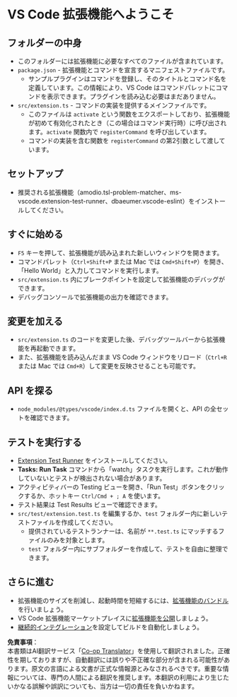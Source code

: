 <!--
CO_OP_TRANSLATOR_METADATA:
{
  "original_hash": "62b2632720dd39ef391d6b60b9b4bfb8",
  "translation_date": "2025-07-16T16:59:27+00:00",
  "source_file": "code/07.Lab/01/Apple/phi3ext/vsc-extension-quickstart.md",
  "language_code": "ja"
}
-->
# VS Code 拡張機能へようこそ

## フォルダーの中身

* このフォルダーには拡張機能に必要なすべてのファイルが含まれています。
* `package.json` - 拡張機能とコマンドを宣言するマニフェストファイルです。
  * サンプルプラグインはコマンドを登録し、そのタイトルとコマンド名を定義しています。この情報により、VS Code はコマンドパレットにコマンドを表示できます。プラグインを読み込む必要はまだありません。
* `src/extension.ts` - コマンドの実装を提供するメインファイルです。
  * このファイルは `activate` という関数をエクスポートしており、拡張機能が初めて有効化されたとき（この場合はコマンド実行時）に呼び出されます。`activate` 関数内で `registerCommand` を呼び出しています。
  * コマンドの実装を含む関数を `registerCommand` の第2引数として渡しています。

## セットアップ

* 推奨される拡張機能（amodio.tsl-problem-matcher、ms-vscode.extension-test-runner、dbaeumer.vscode-eslint）をインストールしてください。

## すぐに始める

* `F5` キーを押して、拡張機能が読み込まれた新しいウィンドウを開きます。
* コマンドパレット（`Ctrl+Shift+P` または Mac では `Cmd+Shift+P`）を開き、「Hello World」と入力してコマンドを実行します。
* `src/extension.ts` 内にブレークポイントを設定して拡張機能のデバッグができます。
* デバッグコンソールで拡張機能の出力を確認できます。

## 変更を加える

* `src/extension.ts` のコードを変更した後、デバッグツールバーから拡張機能を再起動できます。
* また、拡張機能を読み込んだまま VS Code ウィンドウをリロード（`Ctrl+R` または Mac では `Cmd+R`）して変更を反映させることも可能です。

## API を探る

* `node_modules/@types/vscode/index.d.ts` ファイルを開くと、API の全セットを確認できます。

## テストを実行する

* [Extension Test Runner](https://marketplace.visualstudio.com/items?itemName=ms-vscode.extension-test-runner) をインストールしてください。
* **Tasks: Run Task** コマンドから「watch」タスクを実行します。これが動作していないとテストが検出されない場合があります。
* アクティビティバーの Testing ビューを開き、「Run Test」ボタンをクリックするか、ホットキー `Ctrl/Cmd + ; A` を使います。
* テスト結果は Test Results ビューで確認できます。
* `src/test/extension.test.ts` を編集するか、`test` フォルダー内に新しいテストファイルを作成してください。
  * 提供されているテストランナーは、名前が `**.test.ts` にマッチするファイルのみを対象とします。
  * `test` フォルダー内にサブフォルダーを作成して、テストを自由に整理できます。

## さらに進む

* 拡張機能のサイズを削減し、起動時間を短縮するには、[拡張機能のバンドル](https://code.visualstudio.com/api/working-with-extensions/bundling-extension)を行いましょう。
* VS Code 拡張機能マーケットプレイスに[拡張機能を公開](https://code.visualstudio.com/api/working-with-extensions/publishing-extension)しましょう。
* [継続的インテグレーション](https://code.visualstudio.com/api/working-with-extensions/continuous-integration)を設定してビルドを自動化しましょう。

**免責事項**：  
本書類はAI翻訳サービス「[Co-op Translator](https://github.com/Azure/co-op-translator)」を使用して翻訳されました。正確性を期しておりますが、自動翻訳には誤りや不正確な部分が含まれる可能性があります。原文の言語による文書が正式な情報源とみなされるべきです。重要な情報については、専門の人間による翻訳を推奨します。本翻訳の利用により生じたいかなる誤解や誤訳についても、当方は一切の責任を負いかねます。